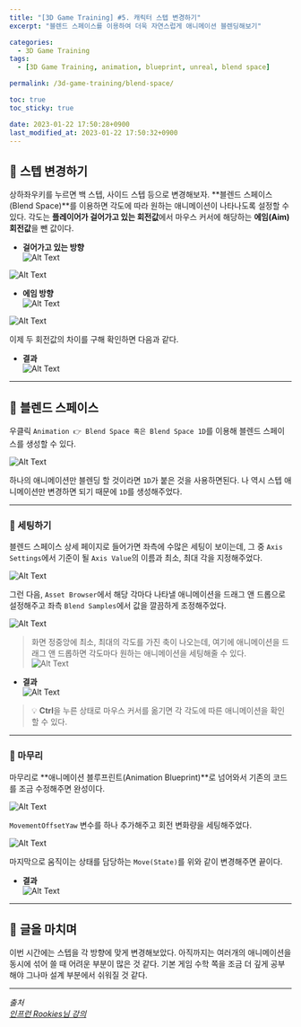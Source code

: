 ```yaml
---
title: "[3D Game Training] #5. 캐릭터 스텝 변경하기"
excerpt: "블렌드 스페이스를 이용하여 더욱 자연스럽게 애니메이션 블렌딩해보기"

categories:
  - 3D Game Training
tags:
  - [3D Game Training, animation, blueprint, unreal, blend space]

permalink: /3d-game-training/blend-space/

toc: true
toc_sticky: true

date: 2023-01-22 17:50:28+0900
last_modified_at: 2023-01-22 17:50:32+0900
---
```


## 👻 스텝 변경하기
상하좌우키를 누르면 백 스텝, 사이드 스텝 등으로 변경해보자. **블렌드 스페이스(Blend Space)**를 이용하면 각도에 따라 원하는 애니메이션이 나타나도록 설정할 수 있다. 각도는 **플레이어가 걸어가고 있는 회전값**에서 마우스 커서에 해당하는 **에임(Aim) 회전값**을 뺀 값이다.

- **걸어가고 있는 방향**   
![Alt Text](/assets/images/posts_img/projects/3d-game-training/blend-space/velocity-rotation.PNG)   

![Alt Text](/assets/images/posts_img/projects/3d-game-training/blend-space/velocity-rotation-result.gif)   

- **에임 방향**   
![Alt Text](/assets/images/posts_img/projects/3d-game-training/blend-space/aim-rotation.PNG)   

![Alt Text](/assets/images/posts_img/projects/3d-game-training/blend-space/aim-rotation-result.gif)   

이제 두 회전값의 차이를 구해 확인하면 다음과 같다.

- **결과**   
![Alt Text](/assets/images/posts_img/projects/3d-game-training/blend-space/rotations-result.gif)   

***

## 👻 블렌드 스페이스
우클릭 ``` Animation 👉 Blend Space 혹은 Blend Space 1D ```를 이용해 블렌드 스페이스를 생성할 수 있다.

![Alt Text](/assets/images/posts_img/projects/3d-game-training/blend-space/create-blend-space.PNG)   

하나의 애니메이션만 블렌딩 할 것이라면 ``` 1D ```가 붙은 것을 사용하면된다. 나 역시 스텝 애니메이션만 변경하면 되기 때문에 ``` 1D ```를 생성해주었다.

***

### 🌱 세팅하기
블렌드 스페이스 상세 페이지로 들어가면 좌측에 수많은 세팅이 보이는데, 그 중 ``` Axis Settings ```에서 기준이 될 ``` Axis Value ```의 이름과 최소, 최대 각을 지정해주었다.

![Alt Text](/assets/images/posts_img/projects/3d-game-training/blend-space/axis-settings.PNG)   

그런 다음, ``` Asset Browser ```에서 해당 각마다 나타낼 애니메이션을 드래그 앤 드롭으로 설정해주고 좌측 ``` Blend Samples ```에서 값을 깔끔하게 조정해주었다.

![Alt Text](/assets/images/posts_img/projects/3d-game-training/blend-space/blend-settings.PNG)   

> 화면 정중앙에 최소, 최대의 각도를 가진 축이 나오는데, 여기에 애니메이션을 드래그 앤 드롭하면 각도마다 원하는 애니메이션을 세팅해줄 수 있다.   
![Alt Text](/assets/images/posts_img/projects/3d-game-training/blend-space/display.PNG)   

- **결과**   
![Alt Text](/assets/images/posts_img/projects/3d-game-training/blend-space/blend-result.gif)   

> 💡 **Ctrl**을 누른 상태로 마우스 커서를 옮기면 각 각도에 따른 애니메이션을 확인할 수 있다.

***

### 🌱 마무리
마무리로 **애니메이션 블루프린트(Animation Blueprint)**로 넘어와서 기존의 코드를 조금 수정해주면 완성이다.

![Alt Text](/assets/images/posts_img/projects/3d-game-training/blend-space/set-movement-offset-yaw.PNG)   

``` MovementOffsetYaw ``` 변수를 하나 추가해주고 회전 변화량을 세팅해주었다.

![Alt Text](/assets/images/posts_img/projects/3d-game-training/blend-space/move-state.PNG)   

마지막으로 움직이는 상태를 담당하는 ``` Move(State) ```를 위와 같이 변경해주면 끝이다.

- **결과**   
![Alt Text](/assets/images/posts_img/projects/3d-game-training/blend-space/blend-result2.gif)   

***

## 👻 글을 마치며
이번 시간에는 스텝을 각 방향에 맞게 변경해보았다. 아직까지는 여러개의 애니메이션을 동시에 섞어 쓸 때 어려운 부분이 많은 것 같다. 기본 게임 수학 쪽을 조금 더 깊게 공부해야 그나마 설계 부분에서 쉬워질 것 같다.

***

_출처_   
_[인프런 Rookies님 강의](https://inf.run/AXLS)_